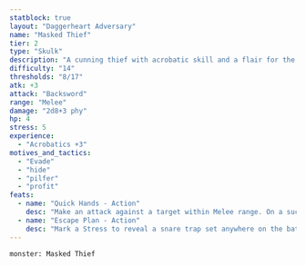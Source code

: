 ```yaml
---
statblock: true
layout: "Daggerheart Adversary"
name: "Masked Thief"
tier: 2
type: "Skulk"
description: "A cunning thief with acrobatic skill and a flair for the dramatic."
difficulty: "14"
thresholds: "8/17"
atk: +3
attack: "Backsword"
range: "Melee"
damage: "2d8+3 phy"
hp: 4
stress: 5
experience:
  - "Acrobatics +3"
motives_and_tactics:
  - "Evade"
  - "hide"
  - "pilfer"
  - "profit"
feats:
  - name: "Quick Hands - Action"
    desc: "Make an attack against a target within Melee range. On a success, deal 1d8+2 physical damage and the Thief steals one item or consumable from the target’s inventory."
  - name: "Escape Plan - Action"
    desc: "Mark a Stress to reveal a snare trap set anywhere on the battlefield by the Thief. All targets within Very Close range of the trap must succeed on an Agility Reaction Roll (13) or be pulled off their feet and suspended upside down. The target is Restrained and Vulnerable until they break free, ending both conditions, with a successful Finesse or Strength Roll (13)."
---
```


```statblock
monster: Masked Thief
```